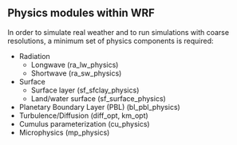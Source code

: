 ## Physics modules within WRF
In order to simulate real weather and to run simulations with coarse resolutions, a minimum set of physics components is required:
- Radiation
  - Longwave (ra_lw_physics)
  - Shortwave (ra_sw_physics)
- Surface
  - Surface layer (sf_sfclay_physics)
  - Land/water surface (sf_surface_physics)
- Planetary Boundary Layer (PBL) (bl_pbl_physics)
- Turbulence/Diffusion (diff_opt, km_opt)
- Cumulus parameterization (cu_physics)
- Microphysics (mp_physics)